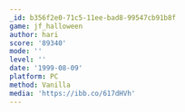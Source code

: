 ```yaml
---
_id: b356f2e0-71c5-11ee-bad8-99547cb91b8f
game: jf_halloween
author: hari
score: '89340'
mode: ''
level: ''
date: '1999-08-09'
platform: PC
method: Vanilla
media: 'https://ibb.co/617dHVh'
---
```


